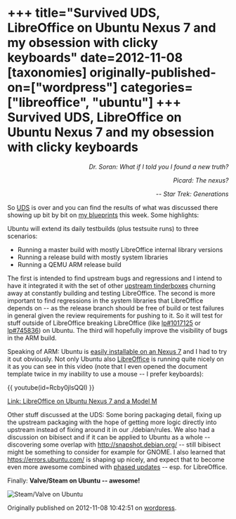 +++
title="Survived UDS, LibreOffice on Ubuntu Nexus 7 and my obsession with clicky keyboards"
date=2012-11-08
[taxonomies]
originally-published-on=["wordpress"]
categories=["libreoffice", "ubuntu"]
+++
Survived UDS, LibreOffice on Ubuntu Nexus 7 and my obsession with clicky keyboards
==================================================================================

<p style="text-align:right;"><em><em>Dr. Soran: What if I told you I found a new truth?</em></em></p>
<p style="text-align:right;"><em>Picard: The nexus?</em></p>
<p style="text-align:right;"><em>-- Star Trek: Generations</em></p>
<p style="text-align:left;">So <a href="http://uds.ubuntu.com/">UDS</a> is over and you can find the results of what was discussed there showing up bit by bit on <a href="https://blueprints.launchpad.net/~bjoern-michaelsen">my blueprints</a> this week. Some highlights:</p>
<p style="text-align:left;">Ubuntu will extend its daily testbuilds (plus testsuite runs) to three scenarios:</p>

<ul>
	<li>Running a master build with mostly LibreOffice internal library versions</li>
	<li>Running a release build with mostly system libraries</li>
	<li>Running a QEMU ARM release build</li>
</ul>
The first is intended to find upstream bugs and regressions and I intend to have it integrated it with the set of other <a href="http://tinderbox.libreoffice.org/MASTER/status.html">upstream tinderboxes</a> churning away at constantly building and testing LibreOffice. The second is more important to find regressions in the system libraries that LibreOffice depends on -- as the release branch should be free of build or test failures in general given the review requirements for pushing to it. So it will test for stuff outside of LibreOffice breaking LibreOffice (like <a href="https://bugs.launchpad.net/ubuntu/+bug/1017125">lp#1017125</a> or <a href="https://bugs.launchpad.net/ubuntu/+bug/745836">lp#745836</a>) on Ubuntu. The third will hopefully improve the visibility of bugs in the ARM build.

Speaking of ARM: Ubuntu is <a href="https://wiki.ubuntu.com/Nexus7/Installation">easily installable on an Nexus 7</a> and I had to try it out obviously. Not only Ubuntu also <a href="https://www.libreoffice.org/">LibreOffice</a> is running quite nicely on it as you can see in this video (note that I even opened the document template twice in my inability to use a mouse -- I prefer keyboards):

{{ youtube(id=Rcby0jlsQQI) }}

<a title="Link: LibreOffice on Ubuntu Nexus 7 and a Model M" href="http://www.youtube.com/watch?feature=player_embedded&amp;v=Rcby0jlsQQI">Link: LibreOffice on Ubuntu Nexus 7 and a Model M</a>

Other stuff discussed at the UDS: Some boring packaging detail, fixing up the upstream packaging with the hope of getting more logic directly into upstream instead of fixing around it in our ./debian/rules. We also had a discussion on bibisect and if it can be applied to Ubuntu as a whole -- discovering some overlap with <a href="http://snapshot.debian.org/">http://snapshot.debian.org/</a> -- still bibisect might be something to consider for example for GNOME.
I also learned that <a href="https://errors.ubuntu.com/">https://errors.ubuntu.com/</a> is shaping up nicely, and expect that to become even more awesome combined with <a href="https://wiki.ubuntu.com/PhasedUpdates">phased updates</a> -- esp. for LibreOffice.

Finally: <strong>Valve/Steam on Ubuntu -- awesome!</strong>

![Steam/Valve on Ubuntu](https://web.archive.org/web/20121217024609/https://lh3.googleusercontent.com/-svMSo1fjdBY/UI6G0skuHnI/AAAAAAAAAg4/JhJE_69PqXA/s864/20121029_141544.jpg)

Originally published on 2012-11-08 10:42:51 on [wordpress](https://skyfromme.wordpress.com/2012/11/08/survived-uds-libreoffice-on-ubuntu-nexus-7-and-my-obsession-with-clicky-keyboards/).
